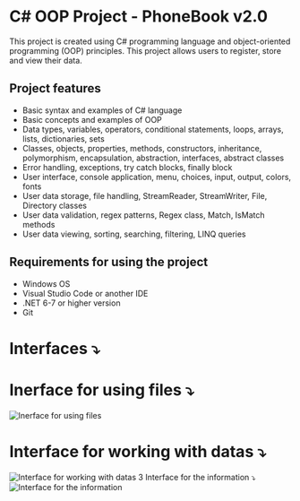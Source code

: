 # C# OOP Project - PhoneBook v2.0

This project is created using C# programming language and object-oriented programming (OOP) principles. This project allows users to register, store and view their data.

## Project features

- Basic syntax and examples of C# language
- Basic concepts and examples of OOP
- Data types, variables, operators, conditional statements, loops, arrays, lists, dictionaries, sets
- Classes, objects, properties, methods, constructors, inheritance, polymorphism, encapsulation, abstraction, interfaces, abstract classes
- Error handling, exceptions, try catch blocks, finally block
- User interface, console application, menu, choices, input, output, colors, fonts
- User data storage, file handling, StreamReader, StreamWriter, File, Directory classes
- User data validation, regex patterns, Regex class, Match, IsMatch methods
- User data viewing, sorting, searching, filtering, LINQ queries

## Requirements for using the project

- Windows OS
- Visual Studio Code or another IDE
- .NET 6-7 or higher version
- Git

# Interfaces ⤵️

# Inerface for using files ⤵️
![Inerface for using files](https://github.com/Miryoqub006/PhoneBook_2.0/assets/158826997/ef12a320-d964-4c22-b19d-7d07e368afcc)
# Interface for working with datas ⤵️
![Interface for working with datas](https://github.com/Miryoqub006/PhoneBook_2.0/assets/158826997/275361ea-c715-46d9-8082-790212efbf81)
3 Interface for the information ⤵️
![Interface for the information](https://github.com/Miryoqub006/PhoneBook_2.0/assets/158826997/de38d287-d77e-41bc-84a4-c61f25275d41)





